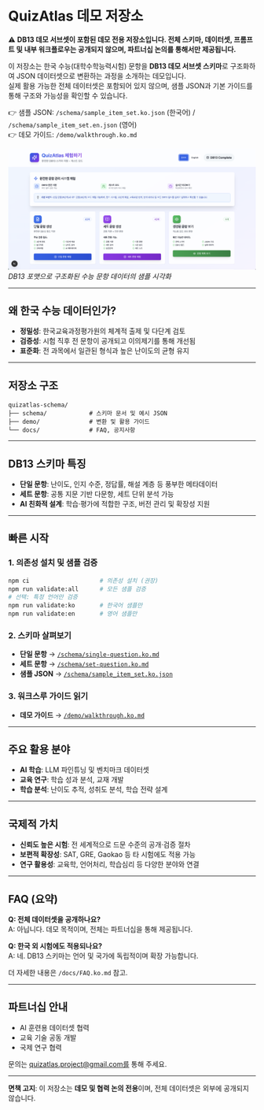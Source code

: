# QuizAtlas 데모 저장소

⚠️ **DB13 데모 서브셋이 포함된 데모 전용 저장소입니다. 전체 스키마, 데이터셋, 프롬프트 및 내부 워크플로우는 공개되지 않으며, 파트너십 논의를 통해서만 제공됩니다.**

이 저장소는 한국 수능(대학수학능력시험) 문항을 **DB13 데모 서브셋 스키마**로 구조화하여 JSON 데이터셋으로 변환하는 과정을 소개하는 데모입니다.  
실제 활용 가능한 전체 데이터셋은 포함되어 있지 않으며, 샘플 JSON과 기본 가이드를 통해 구조와 가능성을 확인할 수 있습니다.

👉 샘플 JSON: `/schema/sample_item_set.ko.json` (한국어) / `/schema/sample_item_set.en.json` (영어)  
👉 데모 가이드: `/demo/walkthrough.ko.md`  

![QuizAtlas 데모 UI](./demo/images/demo.ko.png)
*DB13 포맷으로 구조화된 수능 문항 데이터의 샘플 시각화*

---

## 왜 한국 수능 데이터인가?
- **정밀성**: 한국교육과정평가원의 체계적 출제 및 다단계 검토  
- **검증성**: 시험 직후 전 문항이 공개되고 이의제기를 통해 개선됨  
- **표준화**: 전 과목에서 일관된 형식과 높은 난이도의 균형 유지  

---

## 저장소 구조
```
quizatlas-schema/
├── schema/            # 스키마 문서 및 예시 JSON
├── demo/              # 변환 및 활용 가이드
└── docs/              # FAQ, 공지사항
```

---

## DB13 스키마 특징
- **단일 문항**: 난이도, 인지 수준, 정답률, 해설 계층 등 풍부한 메타데이터  
- **세트 문항**: 공통 지문 기반 다문항, 세트 단위 분석 가능  
- **AI 친화적 설계**: 학습·평가에 적합한 구조, 버전 관리 및 확장성 지원  

---

## 빠른 시작

### 1. 의존성 설치 및 샘플 검증
```bash
npm ci                    # 의존성 설치 (권장)
npm run validate:all      # 모든 샘플 검증
# 선택: 특정 언어만 검증
npm run validate:ko       # 한국어 샘플만
npm run validate:en       # 영어 샘플만
```

### 2. 스키마 살펴보기
- **단일 문항** → [`/schema/single-question.ko.md`](./schema/single-question.ko.md)
- **세트 문항** → [`/schema/set-question.ko.md`](./schema/set-question.ko.md)
- **샘플 JSON** → [`/schema/sample_item_set.ko.json`](./schema/sample_item_set.ko.json)

### 3. 워크스루 가이드 읽기
- **데모 가이드** → [`/demo/walkthrough.ko.md`](./demo/walkthrough.ko.md)  

---

## 주요 활용 분야
- **AI 학습**: LLM 파인튜닝 및 벤치마크 데이터셋  
- **교육 연구**: 학습 성과 분석, 교재 개발  
- **학습 분석**: 난이도 추적, 성취도 분석, 학습 전략 설계  

---

## 국제적 가치
- **신뢰도 높은 시험**: 전 세계적으로 드문 수준의 공개·검증 절차  
- **보편적 확장성**: SAT, GRE, Gaokao 등 타 시험에도 적용 가능  
- **연구 활용성**: 교육학, 언어처리, 학습심리 등 다양한 분야와 연결  

---

## FAQ (요약)
**Q: 전체 데이터셋을 공개하나요?**  
A: 아닙니다. 데모 목적이며, 전체는 파트너십을 통해 제공됩니다.  

**Q: 한국 외 시험에도 적용되나요?**  
A: 네. DB13 스키마는 언어 및 국가에 독립적이며 확장 가능합니다.  

더 자세한 내용은 `/docs/FAQ.ko.md` 참고.  

---

## 파트너십 안내
- AI 훈련용 데이터셋 협력  
- 교육 기술 공동 개발  
- 국제 연구 협력  

문의는 quizatlas.project@gmail.com를 통해 주세요.

---

**면책 고지**: 이 저장소는 **데모 및 협력 논의 전용**이며, 전체 데이터셋은 외부에 공개되지 않습니다.
